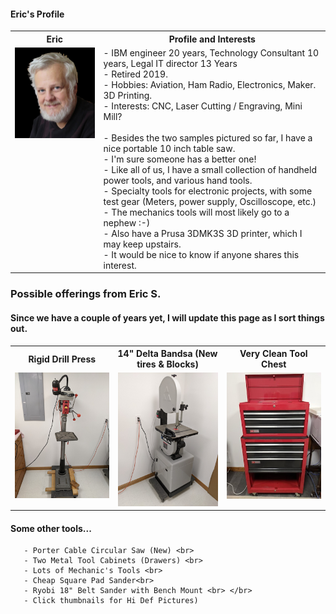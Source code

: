 ####  Eric's Profile
<table>
  <tr>
    <th>Eric</td>
    <th>Profile and Interests</td>
  </tr>
  <tr>
      <td valign="top">
      <a href="./collateral/Eric-Black-1024-AWP.jpg">
      <img src="./collateral/Eric-Black-256-AWP-T.jpg">
      </a>
      </td
  <tr>
      <td valign="top">
        - IBM engineer 20 years, Technology Consultant 10 years, Legal IT director 13 Years</br>
        - Retired 2019.</br>
        - Hobbies:     Aviation, Ham Radio, Electronics, Maker. 3D Printing.</br>
        - Interests:     CNC, Laser Cutting / Engraving, Mini Mill?</br></br>
        - Besides the two samples pictured so far, I have a nice portable 10 inch table saw.</br>
        - I'm sure someone has a better one!</br>
      - Like all of us, I have a small collection of handheld power tools, and various hand tools.</br> 
      - Specialty tools for electronic projects, with some test gear (Meters, power supply, Oscilloscope, etc.)</br>
      - The mechanics tools will most likely go to a nephew :-)</br>
      - Also have a Prusa 3DMK3S 3D printer, which I may keep upstairs.</br>
      - It would be nice to know if anyone shares this interest.  </br>
      </td>
  </tr>
 </table>
 
### Possible offerings from Eric S.
#### Since we have a couple of years yet,  I will update this page as I sort things out.
<table>
  <tr>
    <th>Rigid Drill Press</td>
    <th>14" Delta Bandsa (New tires & Blocks)</td>
    <th>Very Clean Tool Chest</td>
  </tr>
  <tr>
      <td valign="top">
      <a href="./Drill-Press.jpg">
      <img src="./Thumbnails/Drill-Press-T.jpg">
      </a>
      </td>
      <td valign="top">
      <a href="./Band-Saw.jpg">
      <img src="./Thumbnails/Band-Saw-T.jpg">
      </a>
      </td>
      <td valign="top">
       <a href="./Tool-Cabinet-1.jpg">
      <img src="./Thumbnails/Tool-Cabinet-1-T.jpg">
      </a>
      </td>
  </tr>
 </table>
 
  #### Some other tools...
       - Porter Cable Circular Saw (New) <br>
       - Two Metal Tool Cabinets (Drawers) <br>
       - Lots of Mechanic's Tools <br>
       - Cheap Square Pad Sander<br>
       - Ryobi 18" Belt Sander with Bench Mount <br> </br>
       - Click thumbnails for Hi Def Pictures)
